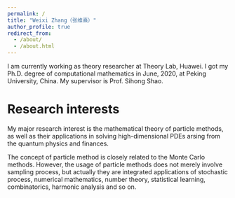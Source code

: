 ```yaml
---
permalink: /
title: "Weixi Zhang（张维熹）"
author_profile: true
redirect_from: 
  - /about/
  - /about.html
---
```


I am currently working as theory researcher at Theory Lab, Huawei. I got my Ph.D. degree of computational mathematics in June, 2020, at Peking University, China. My supervisor is Prof. Sihong Shao. 

Research interests
===
My major research interest is the mathematical theory of particle methods, as well as their applications in solving high-dimensional PDEs arsing from the quantum physics and finances.

The concept of particle method is closely related to the Monte Carlo methods. However, the usage of particle methods does not merely involve sampling process, but actually they are integrated applications of stochastic process, numerical mathematics, number theory, statistical learning, combinatorics, harmonic analysis and so on.
